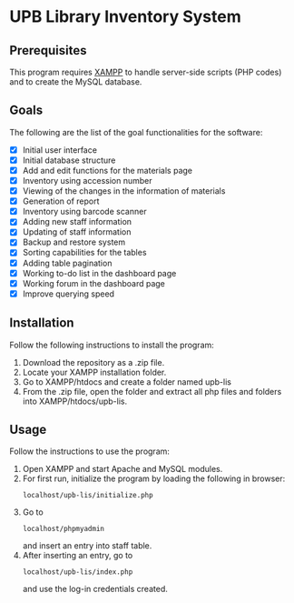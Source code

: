 # UPB Library Inventory System

## Prerequisites

This program requires [XAMPP](https://www.apachefriends.org/index.html) to handle server-side scripts (PHP codes) and to create the MySQL database.

## Goals

The following are the list of the goal functionalities for the software:
-   [x] Initial user interface
-   [x] Initial database structure
-   [x] Add and edit functions for the materials page
-   [x] Inventory using accession number
-   [x] Viewing of the changes in the information of materials
-   [x] Generation of report
-   [x] Inventory using barcode scanner
-   [x] Adding new staff information
-   [x] Updating of staff information
-   [x] Backup and restore system
-   [x] Sorting capabilities for the tables
-   [x] Adding table pagination
-   [x] Working to-do list in the dashboard page
-   [x] Working forum in the dashboard page
-   [x] Improve querying speed

## Installation

Follow the following instructions to install the program:
1. Download the repository as a .zip file.
2. Locate your XAMPP installation folder.
3. Go to XAMPP/htdocs and create a folder named upb-lis
4. From the .zip file, open the folder and extract all php files and folders into XAMPP/htdocs/upb-lis.

## Usage

Follow the instructions to use the program:
1. Open XAMPP and start Apache and MySQL modules.
2. For first run, initialize the program by loading the following in browser:
    ```
    localhost/upb-lis/initialize.php
    ```
3. Go to
    ```
    localhost/phpmyadmin
    ```
    and insert an entry into staff table.
4. After inserting an entry, go to 
    ```
    localhost/upb-lis/index.php
    ```
    and use the log-in credentials created.
